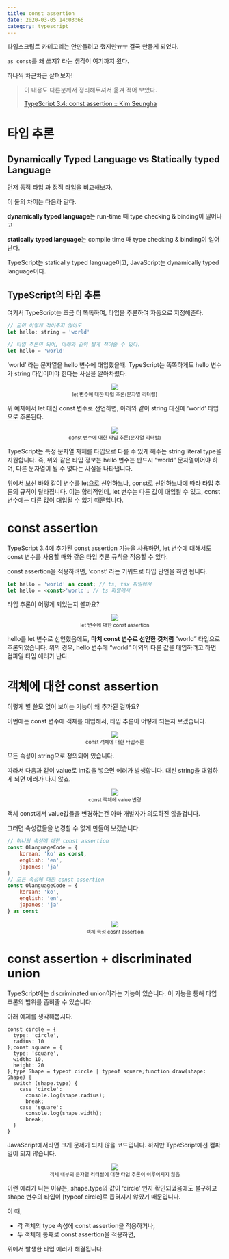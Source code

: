 ```yaml
---
title: const assertion
date: 2020-03-05 14:03:66
category: typescript
---
```


타입스크립트 카테고리는 안만들려고 했지만ㅠㅠ 결국 만들게 되었다.

`as const`를 왜 쓰지? 라는 생각이 여기까지 왔다.

하나씩 차근차근 살펴보자!

> 이 내용도 다른분께서 정리해두셔서 옮겨 적어 보았다.
>
> [TypeScript 3.4: const assertion :: Kim Seungha](https://medium.com/@seungha_kim_IT/typescript-3-4-const-assertion-b50a749dd53b)

# 타입 추론

## Dynamically Typed Language vs Statically typed Language

먼저 동적 타입 과 정적 타입을 비교해보자.

이 둘의 차이는 다음과 같다.

**dynamically typed language**는 run-time 때 type checking & binding이 일어나고

**statically typed language**는 compile time 때 type checking & binding이 일어난다.

TypeScript는 statically typed language이고, JavaScript는 dynamically typed language이다.

## TypeScript의 타입 추론

여기서 TypeScript는 조금 더 똑똑하여, 타입을 추론하여 자동으로 지정해준다.

```js
// 굳이 이렇게 적어주지 않아도
let hello: string = 'world'

// 타입 추론이 되어, 아래와 같이 짧게 적어줄 수 있다.
let hello = 'world'
```

‘world’ 라는 문자열을 hello 변수에 대입했을때. TypeScript는 똑똑하게도 hello 변수가 string 타입이어야 한다는 사실을 알아차렸다.

<div align='center'><img src='./images/type01.png'/></div>

<div align="center"><small>let 변수에 대한 타입 추론(문자열 리터럴)</small></div>

위 예제에서 let 대신 const 변수로 선언하면, 아래와 같이 string 대신에 ‘world’ 타입으로 추론된다.

<div align='center'><img src='./images/type02.png'/></div>

<div align="center"><small>const 변수에 대한 타입 추론(문자열 리터럴)</small></div>

TypeScript는 특정 문자열 자체를 타입으로 다룰 수 있게 해주는 string literal type을 지원합니다. 즉, 위와 같은 타입 정보는 hello 변수는 반드시 “world” 문자열이어야 하며, 다른 문자열이 될 수 없다는 사실을 나타냅니다.

위에서 보신 바와 같이 변수를 let으로 선언하느냐, const로 선언하느냐에 따라 타입 추론의 규칙이 달라집니다. 이는 합리적인데, let 변수는 다른 값이 대입될 수 있고, const 변수에는 다른 값이 대입될 수 없기 때문입니다.

# const assertion

TypeScript 3.4에 추가된 const assertion 기능을 사용하면, let 변수에 대해서도 const 변수를 사용할 때와 같은 타입 추론 규칙을 적용할 수 있다.

const assertion을 적용하려면, ‘const’ 라는 키워드로 타입 단언을 하면 됩니다.

```js
let hello = 'world' as const; // ts, tsx 파일에서
let hello = <const>'world'; // ts 파일에서
```

타입 추론이 어떻게 되었는지 볼까요?

<div align='center'><img src='./images/type03.png'/></div>

<div align="center"><small>let 변수에 대한 const assertion</small></div>

hello를 let 변수로 선언했음에도, **마치 const 변수로 선언한 것처럼** “world” 타입으로 추론되었습니다. 위의 경우, hello 변수에 “world” 이외의 다른 값을 대입하려고 하면 컴파일 타임 에러가 난다.

# 객체에 대한 const assertion

이렇게 별 쓸모 없어 보이는 기능이 왜 추가된 걸까요?

이번에는 const 변수에 객체를 대입해서, 타입 추론이 어떻게 되는지 보겠습니다.

<div align='center'><img src='./images/type04.png'/></div>

<div align="center"><small>const 객체에 대한 타입추론</small></div>

모든 속성이 string으로 정의되어 있습니다.

따라서 다음과 같이 value로 int값을 넣으면 에러가 발생합니다. 대신 string을 대입하게 되면 에러가 나지 않죠.

<div align='center'><img src='./images/type05.png'/></div>

<div align="center"><small>const 객체에 value 변경</small></div>

객체 const에서 value값들을 변경하는건 아마 개발자가 의도하진 않을겁니다.

그러면 속성값들을 변경할 수 없게 만들어 보겠습니다.

```js
// 하나의 속성에 대한 const assertion
const OlanguageCode = {
    korean: 'ko' as const,
    english: 'en',
    japanes: 'ja'
}
// 모든 속성에 대한 const assertion
const OlanguageCode = {
    korean: 'ko',
    english: 'en',
    japanes: 'ja'
} as const
```

<div align='center'><img src='./images/type06.png'/></div>

<div align="center"><small>객체 속성 cosnt assertion</small></div>

# const assertion + discriminated union

TypeScript에는 discriminated union이라는 기능이 있습니다. 이 기능을 통해 타입 추론의 범위를 좁혀줄 수 있습니다.

아래 예제를 생각해봅시다.

```
const circle = {
  type: 'circle',
  radius: 10
};const square = {
  type: 'square',
  width: 10,
  height: 20
};type Shape = typeof circle | typeof square;function draw(shape: Shape) {
  switch (shape.type) {
    case 'circle':
      console.log(shape.radius);
      break;
    case 'square':
      console.log(shape.width);
      break;
  }
}
```

JavaScript에서라면 크게 문제가 되지 않을 코드입니다. 하지만 TypeScript에선 컴파일이 되지 않습니다.

<div align='center'><img src='./images/type07.png'/></div>

<div align="center"><small>객체 내부의 문자열 리터럴에 대한 타입 추론이 이루어지지 않음</small></div>

이런 에러가 나는 이유는, shape.type의 값이 ‘circle’ 인지 확인되었음에도 불구하고 shape 변수의 타입이 [typeof circle]로 좁혀지지 않았기 때문입니다. 

이 때,

- 각 객체의 type 속성에 const assertion을 적용하거나,
- 두 객체에 통째로 const assertion을 적용하면,

위에서 발생한 타입 에러가 해결됩니다.